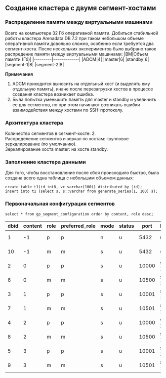 ## Создание кластера с двумя сегмент-хостами ##   

### Распределение памяти между виртуальными машинами ###   
Всего на компьютере 32 Гб оперативной памяти. Добиться стабильной работы кластера Arenadata DB 7.2 при таком небольшом объеме оперативной памяти довольно сложно, особенно если требуется два сегмент-хоста.
После нескольких экспериментов было выбрано такое распредение памяти между виртуальными машинами:
|ВМ|Объем памяти (Гб)|
|---------|-------------|
|ADCM|4|
|master|6|
|standby|6|
|segment-1|8|
|segment-2|8|
   
**Примечания**   
1. ADCM приходится выносить на отдельный хост (и выделять ему отдельную память), иначе после перезагрузки хостов в процессе создания кластера возникает ошибка.   
2. Была попытка уменьшить память для master и standby и увеличить ее для сегментов, но при этом начинают возникать ошибки взаимодействия между хостами по SSH-протоколу.   

### Архитектура кластера ###
Количество сегментов в сегмент-хосте: 2.   
Распределение сегментов и зеркал по хостам: групповое зеркалирование (по умолчанию).   
Зеркалирование хоста master: на хосте standby.   
   
### Заполнение кластера данными ###   
Для того, чтобы восстановление после сбоя происходило быстро, была создана всего одна таблица с небольшим объемом данных:   
```
create table t1(id int8, vc varchar(100)) distributed by (id);
insert into t1 (select s, s::varchar from generate_series(1, 100) s);
```
   
### Первоначальная конфигурация сегментов ###   
```
select * from gp_segment_configuration order by content, role desc;
```
|dbid|content|role|preferred_role|mode|status|port|hostname|address|datadir|
|----|-------|----|--------------|----|------|----|--------|-------|-------|
|1|-1|p|p|n|u|5432|master|master|/data1/master/gpseg-1|
|10|-1|m|m|s|u|5432|standby|standby|/data1/master/gpseg-1|
|2|0|p|p|s|u|10000|segment-1|segment-1|/data1/primary/gpseg0|
|6|0|m|m|s|u|10500|segment-2|segment-2|/data1/mirror/gpseg0|
|3|1|p|p|s|u|10001|segment-1|segment-1|/data1/primary/gpseg1|
|7|1|m|m|s|u|10501|segment-2|segment-2|/data1/mirror/gpseg1|
|4|2|p|p|s|u|10000|segment-2|segment-2|/data1/primary/gpseg2|
|8|2|m|m|s|u|10500|segment-1|segment-1|/data1/mirror/gpseg2|
|5|3|p|p|s|u|10001|segment-2|segment-2|/data1/primary/gpseg3|
|9|3|m|m|s|u|10501|segment-1|segment-1|/data1/mirror/gpseg3|


